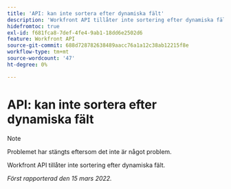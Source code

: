 ```yaml
---
title: 'API: kan inte sortera efter dynamiska fält'
description: 'Workfront API tillåter inte sortering efter dynamiska fält. '
hidefromtoc: true
exl-id: f681fca8-7def-4fe4-9ab1-18dd6e2502d6
feature: Workfront API
source-git-commit: 688d728782638489aacc76a1a12c38ab12215f8e
workflow-type: tm+mt
source-wordcount: '47'
ht-degree: 0%

---
```


# API: kan inte sortera efter dynamiska fält

<!--Requested article: Article exists to let people know they can't do this.-->

>[!NOTE]
>
>Problemet har stängts eftersom det inte är något problem.

Workfront API tillåter inte sortering efter dynamiska fält.

_Först rapporterad den 15 mars 2022._
